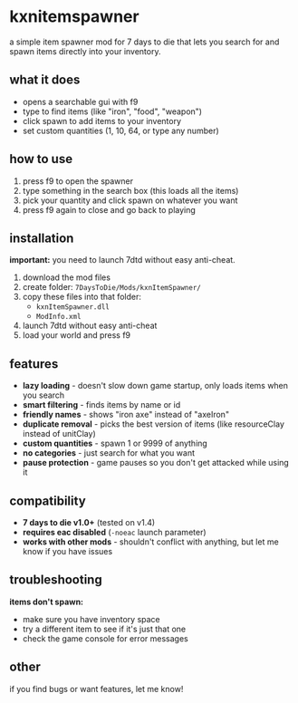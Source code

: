 # kxnitemspawner

a simple item spawner mod for 7 days to die that lets you search for and spawn items directly into your inventory.

## what it does

- opens a searchable gui with f9
- type to find items (like "iron", "food", "weapon")
- click spawn to add items to your inventory
- set custom quantities (1, 10, 64, or type any number)

## how to use

1. press f9 to open the spawner
2. type something in the search box (this loads all the items)
3. pick your quantity and click spawn on whatever you want
4. press f9 again to close and go back to playing

## installation

**important:** you need to launch 7dtd without easy anti-cheat.

1. download the mod files
2. create folder: `7DaysToDie/Mods/kxnItemSpawner/`
3. copy these files into that folder:
   - `kxnItemSpawner.dll`
   - `ModInfo.xml`
4. launch 7dtd without easy anti-cheat
5. load your world and press f9

## features

- **lazy loading** - doesn't slow down game startup, only loads items when you search
- **smart filtering** - finds items by name or id
- **friendly names** - shows "iron axe" instead of "axeIron"
- **duplicate removal** - picks the best version of items (like resourceClay instead of unitClay)
- **custom quantities** - spawn 1 or 9999 of anything
- **no categories** - just search for what you want
- **pause protection** - game pauses so you don't get attacked while using it

## compatibility

- **7 days to die v1.0+** (tested on v1.4)
- **requires eac disabled** (`-noeac` launch parameter)
- **works with other mods** - shouldn't conflict with anything, but let me know if you have issues

## troubleshooting

**items don't spawn:**
- make sure you have inventory space
- try a different item to see if it's just that one
- check the game console for error messages

## other

if you find bugs or want features, let me know!
